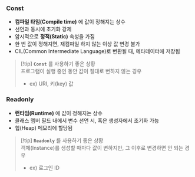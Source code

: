 ### Const

- **컴파일 타임(Compile time)** 에 값이 정해지는 상수
- 선언과 동시에 초기화 강제
- 암시적으로 **정적(Static)** 속성을 가짐
- 한 번 값이 정해지면, 재컴파일 하지 않는 이상 값 변경 불가
- CIL(Common Intermediate Language)로 변환될 때, 메타데이터에 저장됨

> [!tip] **`Const`** 를 사용하기 좋은 상황  
> 프로그램이 실행 중인 동안 값이 절대로 변하지 않는 경우  
> - ex) URI, 키(key) 값

### Readonly

- **런타임(Runtime)** 에 값이 정해지는 상수
- 클래스 멤버 필드 내에서 변수 선언 시, 혹은 생성자에서 초기화 가능
- 힙(Heap) 메모리에 할당됨

> [!tip] **`Readonly`** 를 사용하기 좋은 상황  
> 객체(Instance)를 생성할 때마다 값이 변하지만, 그 이후로 변경하면 안 되는 경우  
> - ex) 로그인 ID  


